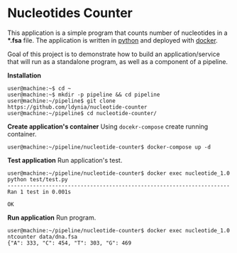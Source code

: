 # Nucleotides Counter
This application is a simple program that counts number of nucleotides in a **\*.fsa** file. The application is written in [python](https://www.python.org/) and deployed with [docker](https://docker.com/).

Goal of this project is to demonstrate how to build an application/service that will run as a standalone program, as well as a component of a pipeline.


**Installation**
```
user@machine:~$ cd ~
user@machine:~$ mkdir -p pipeline && cd pipeline
user@machine:~/pipeline$ git clone https://github.com/ldynia/nucleotide-counter
user@machine:~/pipeline$ cd nucleotide-counter/
```

**Create application's container**
Using `docekr-compose` create running container.
```
user@machine:~/pipeline/nucleotide-counter$ docker-compose up -d
```

**Test application**
Run application's test.

```
user@machine:~/pipeline/nucleotide-counter$ docker exec nucleotide_1.0 python test/test.py
----------------------------------------------------------------------
Ran 1 test in 0.001s

OK
```

**Run application**
Run program.
```
user@machine:~/pipeline/nucleotide-counter$ docker exec nucleotide_1.0 ntcounter data/dna.fsa
{"A": 333, "C": 454, "T": 303, "G": 469
```
